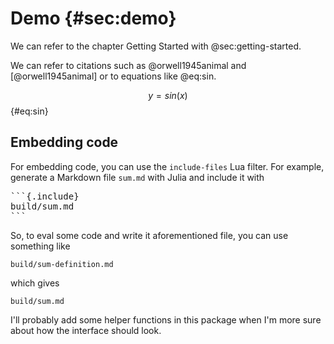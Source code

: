 # Demo {#sec:demo}

We can refer to the chapter Getting Started with @sec:getting-started.

We can refer to citations such as @orwell1945animal and [@orwell1945animal] or to equations like @eq:sin.

$$ y = sin(x) $$ {#eq:sin}

## Embedding code

For embedding code, you can use the `include-files` Lua filter.
For example, generate a Markdown file `sum.md` with Julia and include it with

<pre>
```{.include}
build/sum.md
```
</pre>

So, to eval some code and write it aforementioned file, you can use something like

```{.include}
build/sum-definition.md
```

which gives

```{.include}
build/sum.md
```

I'll probably add some helper functions in this package when I'm more sure about how the interface should look.
